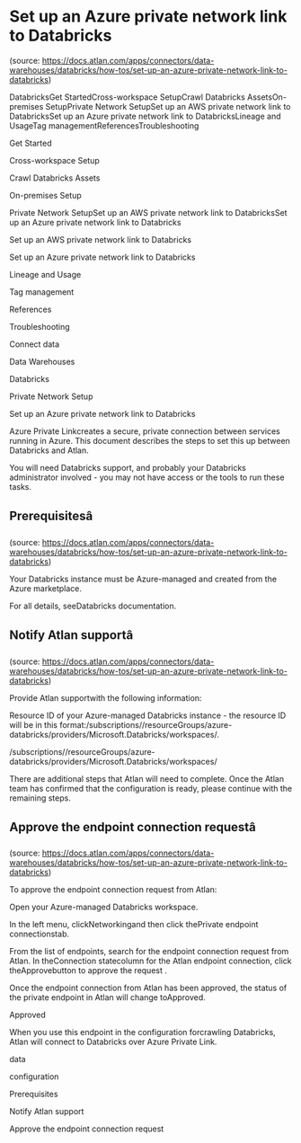 # Set up an Azure private network link to Databricks
(source: https://docs.atlan.com/apps/connectors/data-warehouses/databricks/how-tos/set-up-an-azure-private-network-link-to-databricks)

DatabricksGet StartedCross-workspace SetupCrawl Databricks AssetsOn-premises SetupPrivate Network SetupSet up an AWS private network link to DatabricksSet up an Azure private network link to DatabricksLineage and UsageTag managementReferencesTroubleshooting

Get Started

Cross-workspace Setup

Crawl Databricks Assets

On-premises Setup

Private Network SetupSet up an AWS private network link to DatabricksSet up an Azure private network link to Databricks

Set up an AWS private network link to Databricks

Set up an Azure private network link to Databricks

Lineage and Usage

Tag management

References

Troubleshooting

Connect data

Data Warehouses

Databricks

Private Network Setup

Set up an Azure private network link to Databricks

Azure Private Linkcreates a secure, private connection between services running in Azure. This document describes the steps to set this up between Databricks and Atlan.

You will need Databricks support, and probably your Databricks administrator involved   -  you may not have access or the tools to run these tasks.



## Prerequisitesâ
(source: https://docs.atlan.com/apps/connectors/data-warehouses/databricks/how-tos/set-up-an-azure-private-network-link-to-databricks)

Your Databricks instance must be Azure-managed and created from the Azure marketplace.

For all details, seeDatabricks documentation.



## Notify Atlan supportâ
(source: https://docs.atlan.com/apps/connectors/data-warehouses/databricks/how-tos/set-up-an-azure-private-network-link-to-databricks)

Provide Atlan supportwith the following information:

Resource ID of your Azure-managed Databricks instance   -  the resource ID will be in this format:/subscriptions/<subscriptionID>/resourceGroups/azure-databricks/providers/Microsoft.Databricks/workspaces/<databricks-workspace>.

/subscriptions/<subscriptionID>/resourceGroups/azure-databricks/providers/Microsoft.Databricks/workspaces/<databricks-workspace>

There are additional steps that Atlan will need to complete. Once the Atlan team has confirmed that the configuration is ready, please continue with the remaining steps.



## Approve the endpoint connection requestâ
(source: https://docs.atlan.com/apps/connectors/data-warehouses/databricks/how-tos/set-up-an-azure-private-network-link-to-databricks)

To approve the endpoint connection request from Atlan:

Open your Azure-managed Databricks workspace.

In the left menu, clickNetworkingand then click thePrivate endpoint connectionstab.

From the list of endpoints, search for the endpoint connection request from Atlan. In theConnection statecolumn for the Atlan endpoint connection, click theApprovebutton to approve the request .

Once the endpoint connection from Atlan has been approved, the status of the private endpoint in Atlan will change toApproved.

Approved

When you use this endpoint in the configuration forcrawling Databricks, Atlan will connect to Databricks over Azure Private Link.

data

configuration

Prerequisites

Notify Atlan support

Approve the endpoint connection request
